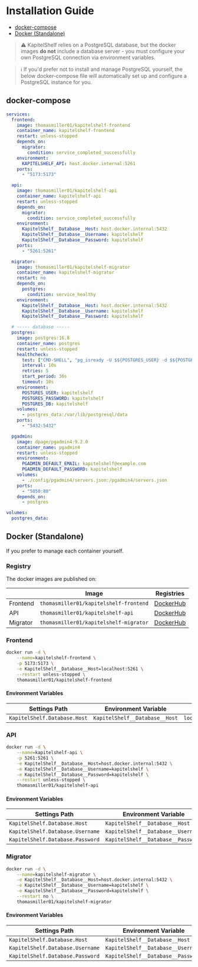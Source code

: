 # Installation Guide

- [docker-compose](#docker-compose)
- [Docker (Standalone)](#docker-standalone)

> ⚠️ KapitelShelf relies on a PostgreSQL database, but the docker images **do not** include a database server - you must configure your own PostgreSQL connection via environment variables.

> ℹ️ If you'd prefer not to install and manage PostgreSQL yourself, the below docker-compose file will automatically set up and configure a PostgreSQL instance for you.

## docker-compose

```yaml
services:
  frontend:
    image: thomasmiller01/kapitelshelf-frontend
    container_name: kapitelshelf-frontend
    restart: unless-stopped
    depends_on:
      migrator:
        condition: service_completed_successfully
    environment:
      KAPITELSHELF_API: host.docker.internal:5261
    ports:
      - "5173:5173"

  api:
    image: thomasmiller01/kapitelshelf-api
    container_name: kapitelshelf-api
    restart: unless-stopped
    depends_on:
      migrator:
        condition: service_completed_successfully
    environment:
      KapitelShelf__Database__Host: host.docker.internal:5432
      KapitelShelf__Database__Username: kapitelshelf
      KapitelShelf__Database__Password: kapitelshelf
    ports:
      - "5261:5261"

  migrator:
    image: thomasmiller01/kapitelshelf-migrator
    container_name: kapitelshelf-migrator
    restart: no
    depends_on:
      postgres:
        condition: service_healthy
    environment:
      KapitelShelf__Database__Host: host.docker.internal:5432
      KapitelShelf__Database__Username: kapitelshelf
      KapitelShelf__Database__Password: kapitelshelf

  # ----- database -----
  postgres:
    image: postgres:16.8
    container_name: postgres
    restart: unless-stopped
    healthcheck:
      test: ["CMD-SHELL", "pg_isready -U $${POSTGRES_USER} -d $${POSTGRES_DB}"]
      interval: 10s
      retries: 5
      start_period: 30s
      timeout: 10s
    environment:
      POSTGRES_USER: kapitelshelf
      POSTGRES_PASSWORD: kapitelshelf
      POSTGRES_DB: kapitelshelf
    volumes:
      - postgres_data:/var/lib/postgresql/data
    ports:
      - "5432:5432"

  pgadmin:
    image: dpage/pgadmin4:9.2.0
    container_name: pgadmin4
    restart: unless-stopped
    environment:
      PGADMIN_DEFAULT_EMAIL: kapitelshelf@example.com
      PGADMIN_DEFAULT_PASSWORD: kapitelshelf
    volumes:
      - ./config/pgadmin4/servers.json:/pgadmin4/servers.json
    ports:
      - "5050:80"
    depends_on:
      - postgres

volumes:
  postgres_data:
```

## Docker (Standalone)

If you prefer to manage each container yourself.

### Registry

The docker images are published on:

|          | Image                                  | Registries                                                                 |
| -------- | -------------------------------------- | -------------------------------------------------------------------------- |
| Frontend | `thomasmiller01/kapitelshelf-frontend` | [DockerHub](https://hub.docker.com/r/thomasmiller01/kapitelshelf-frontend) |
| API      | `thomasmiller01/kapitelshelf-api`      | [DockerHub](https://hub.docker.com/r/thomasmiller01/kapitelshelf-api)      |
| Migrator | `thomasmiller01/kapitelshelf-migrator` | [DockerHub](https://hub.docker.com/r/thomasmiller01/kapitelshelf-migrator) |

### Frontend

```bash
docker run -d \
    --name=kapitelshelf-frontend \
    -p 5173:5173 \
    -e KapitelShelf__Database__Host=localhost:5261 \
    --restart unless-stopped \
    thomasmiller01/kapitelshelf-frontend
```

#### Environment Variables

| Settings Path                | Environment Variable           | Default          |
| ---------------------------- | ------------------------------ | ---------------- |
| `KapitelShelf.Database.Host` | `KapitelShelf__Database__Host` | `localhost:5261` |

### API

```bash
docker run -d \
    --name=kapitelshelf-api \
    -p 5261:5261 \
    -e KapitelShelf__Database__Host=host.docker.internal:5432 \
    -e KapitelShelf__Database__Username=kapitelshelf \
    -e KapitelShelf__Database__Password=kapitelshelf \
    --restart unless-stopped \
    thomasmiller01/kapitelshelf-api
```

#### Environment Variables

| Settings Path                    | Environment Variable               | Default                     |
| -------------------------------- | ---------------------------------- | --------------------------- |
| `KapitelShelf.Database.Host`     | `KapitelShelf__Database__Host`     | `host.docker.internal:5432` |
| `KapitelShelf.Database.Username` | `KapitelShelf__Database__Username` | `kapitelshelf`              |
| `KapitelShelf.Database.Password` | `KapitelShelf__Database__Password` | `kapitelshelf`              |

### Migrator

```bash
docker run -d \
    --name=kapitelshelf-migrator \
    -e KapitelShelf__Database__Host=host.docker.internal:5432 \
    -e KapitelShelf__Database__Username=kapitelshelf \
    -e KapitelShelf__Database__Password=kapitelshelf \
    --restart no \
    thomasmiller01/kapitelshelf-migrator
```

#### Environment Variables

| Settings Path                    | Environment Variable               | Default                     |
| -------------------------------- | ---------------------------------- | --------------------------- |
| `KapitelShelf.Database.Host`     | `KapitelShelf__Database__Host`     | `host.docker.internal:5432` |
| `KapitelShelf.Database.Username` | `KapitelShelf__Database__Username` | `kapitelshelf`              |
| `KapitelShelf.Database.Password` | `KapitelShelf__Database__Password` | `kapitelshelf`              |
